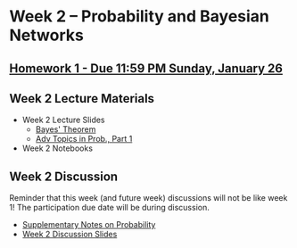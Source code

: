 # Week 2 – Probability and Bayesian Networks

## [Homework 1 - Due 11:59 PM Sunday, January 26](https://github.com/ucsd-cse150a-w25/hw1)

## Week 2 Lecture Materials

- Week 2 Lecture Slides
  - [Bayes' Theorem](https://drive.google.com/file/d/1j2C60MW0au1z6uCwX-2VD4yAjKo-UbDB/view?usp=sharing)
  - [Adv Topics in Prob., Part 1](https://drive.google.com/file/d/1tl_zNgYVPxB8C08uzz5K6LANhl9Ntzmm/view?usp=sharing)
- Week 2 Notebooks

## Week 2 Discussion

Reminder that this week (and future week) discussions will not be like week 1!
The participation due date will be during discussion.

- [Supplementary Notes on Probability](https://drive.google.com/file/d/1v0eUQrGOtc_1xlUz3PV1Xjyj6Yg36_53/view?usp=drive_link)
- [Week 2 Discussion Slides](https://drive.google.com/file/d/1YJrfNfi2LFQd1DQT19c52jOFlnxgeOgs/view?usp=sharing)
